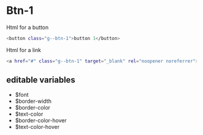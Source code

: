 # Btn-1

Html for a button

```sh
<button class="g--btn-1">button 1</button>
```

Html for a link

```sh
<a href="#" class="g--btn-1" target="_blank" rel="noopener noreferrer">button 1</a>
```

## editable variables
- $font
- $border-width
- $border-color
- $text-color
- $border-color-hover
- $text-color-hover